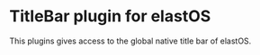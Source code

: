 # TitleBar plugin for elastOS

This plugins gives access to the global native title bar of elastOS. 